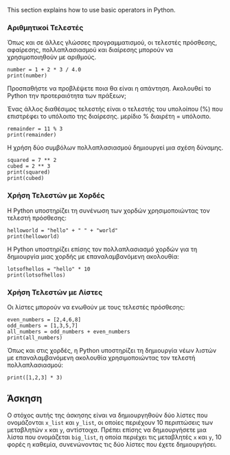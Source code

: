 This section explains how to use basic operators in Python.

### Αριθμητικοί Τελεστές       

Όπως και σε άλλες γλώσσες προγραμματισμού, οι τελεστές πρόσθεσης, αφαίρεσης, πολλαπλασιασμού και διαίρεσης μπορούν να χρησιμοποιηθούν με αριθμούς.<br>

    number = 1 + 2 * 3 / 4.0
    print(number)

Προσπαθήστε να προβλέψετε ποια θα είναι η απάντηση. Ακολουθεί το Python την προτεραιότητα των πράξεων;

Ένας άλλος διαθέσιμος τελεστής είναι ο τελεστής του υπολοίπου (%) που επιστρέφει το υπόλοιπο της διαίρεσης. μερίδιο % διαιρέτη = υπόλοιπο.

    remainder = 11 % 3
    print(remainder)

Η χρήση δύο συμβόλων πολλαπλασιασμού δημιουργεί μια σχέση δύναμης.

    squared = 7 ** 2
    cubed = 2 ** 3
    print(squared)
    print(cubed)

### Χρήση Τελεστών με Χορδές

Η Python υποστηρίζει τη συνένωση των χορδών χρησιμοποιώντας τον τελεστή πρόσθεσης:

    helloworld = "hello" + " " + "world"
    print(helloworld)

Η Python υποστηρίζει επίσης τον πολλαπλασιασμό χορδών για τη δημιουργία μιας χορδής με επαναλαμβανόμενη ακολουθία:

    lotsofhellos = "hello" * 10
    print(lotsofhellos)

### Χρήση Τελεστών με Λίστες

Οι λίστες μπορούν να ενωθούν με τους τελεστές πρόσθεσης:

    even_numbers = [2,4,6,8]
    odd_numbers = [1,3,5,7]
    all_numbers = odd_numbers + even_numbers
    print(all_numbers)

Όπως και στις χορδές, η Python υποστηρίζει τη δημιουργία νέων λιστών με επαναλαμβανόμενη ακολουθία χρησιμοποιώντας τον τελεστή πολλαπλασιασμού:

    print([1,2,3] * 3)

Άσκηση
--------

Ο στόχος αυτής της άσκησης είναι να δημιουργηθούν δύο λίστες που ονομάζονται `x_list` και `y_list`, οι οποίες περιέχουν 10 περιπτώσεις των μεταβλητών `x` και `y`, αντίστοιχα. Πρέπει επίσης να δημιουργήσετε μια λίστα που ονομάζεται `big_list`, η οποία περιέχει τις μεταβλητές `x` και `y`, 10 φορές η καθεμία, συνενώνοντας τις δύο λίστες που έχετε δημιουργήσει.